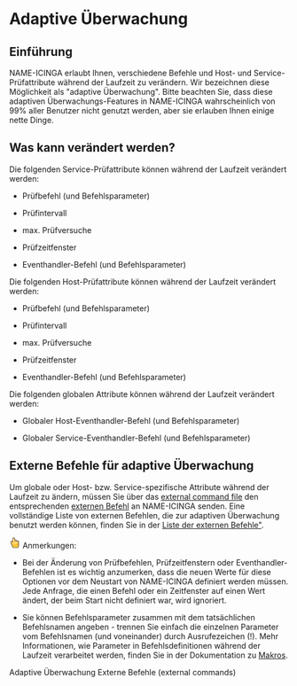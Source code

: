 Adaptive Überwachung
====================

Einführung
----------

NAME-ICINGA erlaubt Ihnen, verschiedene Befehle und Host- und
Service-Prüfattribute während der Laufzeit zu verändern. Wir bezeichnen
diese Möglichkeit als "adaptive Überwachung". Bitte beachten Sie, dass
diese adaptiven Überwachungs-Features in NAME-ICINGA wahrscheinlich von
99% aller Benutzer nicht genutzt werden, aber sie erlauben Ihnen einige
nette Dinge.

Was kann verändert werden?
--------------------------

Die folgenden Service-Prüfattribute können während der Laufzeit
verändert werden:

-   Prüfbefehl (und Befehlsparameter)

-   Prüfintervall

-   max. Prüfversuche

-   Prüfzeitfenster

-   Eventhandler-Befehl (und Befehlsparameter)

Die folgenden Host-Prüfattribute können während der Laufzeit verändert
werden:

-   Prüfbefehl (und Befehlsparameter)

-   Prüfintervall

-   max. Prüfversuche

-   Prüfzeitfenster

-   Eventhandler-Befehl (und Befehlsparameter)

Die folgenden globalen Attribute können während der Laufzeit verändert
werden:

-   Globaler Host-Eventhandler-Befehl (und Befehlsparameter)

-   Globaler Service-Eventhandler-Befehl (und Befehlsparameter)

Externe Befehle für adaptive Überwachung
----------------------------------------

Um globale oder Host- bzw. Service-spezifische Attribute während der
Laufzeit zu ändern, müssen Sie über das [external command
file](#configmain-command_file) den entsprechenden [externen
Befehl](#extcommands) an NAME-ICINGA senden. Eine vollständige Liste von
externen Befehlen, die zur adaptiven Überwachung benutzt werden können,
finden Sie in der [Liste der externen Befehle"](#extcommands2).

![](../images/note.gif) Anmerkungen:

-   Bei der Änderung von Prüfbefehlen, Prüfzeitfenstern oder
    Eventhandler-Befehlen ist es wichtig anzumerken, dass die neuen
    Werte für diese Optionen vor dem Neustart von NAME-ICINGA definiert
    werden müssen. Jede Anfrage, die einen Befehl oder ein Zeitfenster
    auf einen Wert ändert, der beim Start nicht definiert war, wird
    ignoriert.

-   Sie können Befehlsparameter zusammen mit dem tatsächlichen
    Befehlsnamen angeben - trennen Sie einfach die einzelnen Parameter
    vom Befehlsnamen (und voneinander) durch Ausrufezeichen (!). Mehr
    Informationen, wie Parameter in Befehlsdefinitionen während der
    Laufzeit verarbeitet werden, finden Sie in der Dokumentation zu
    [Makros](#macros).

Adaptive Überwachung
Externe Befehle (external commands)

